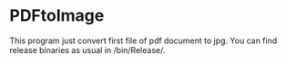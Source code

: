 # PDFtoImage

This program just convert first file of pdf document to jpg.
You can find release binaries as usual in /bin/Release/.
